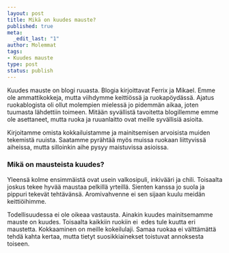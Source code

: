 ```yaml
--- 
layout: post
title: Mikä on kuudes mauste?
published: true
meta: 
  _edit_last: "1"
author: Molemmat
tags: 
- Kuudes mauste
type: post
status: publish
---
```

Kuudes mauste on blogi ruuasta. Blogia kirjoittavat Ferrix ja Mikael.
Emme ole ammattikokkeja, mutta viihdymme keittiössä ja ruokapöydässä.
Ajatus ruokablogista oli ollut molempien mielessä jo pidemmän aikaa,
joten tuumasta lähdettiin toimeen. Mitään syvällistä tavoitetta
blogillemme emme ole asettaneet, mutta ruoka ja ruuanlaitto ovat
meille syvällisiä asioita.

Kirjoitamme omista kokkailuistamme ja mainitsemisen arvoisista muiden
tekemistä ruuista. Saatamme pyrähtää myös muissa ruokaan liittyvissä
aiheissa, mutta silloinkin aihe pysyy maistuvissa asioissa.

<h3>Mikä on mausteista kuudes?</h3>

Yleensä kolme ensimmäistä ovat usein valkosipuli, inkivääri ja chili.
Toisaalta joskus tekee hyvää maustaa pelkillä yrteillä. Sienten kanssa
jo suola ja pippuri tekevät tehtävänsä. Aromivahvenne ei sen sijaan
kuulu meidän keittiöihimme.

Todellisuudessa ei ole oikeaa vastausta. Ainakin kuudes mainitsemamme
mauste on kuudes. Toisaalta kaikkiin ruokiin ei  edes tule kuutta eri
maustetta. Kokkaaminen on meille kokeilulaji. Samaa ruokaa ei
välttämättä tehdä kahta kertaa, mutta tietyt suosikkiainekset
toistuvat annoksesta toiseen.
